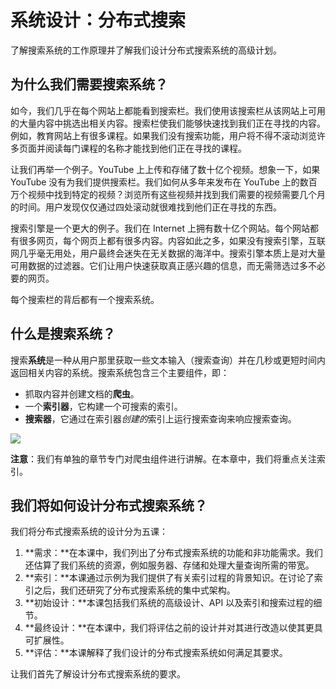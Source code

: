 # 系统设计：分布式搜索

了解搜索系统的工作原理并了解我们设计分布式搜索系统的高级计划。

## 为什么我们需要搜索系统？

如今，我们几乎在每个网站上都能看到搜索栏。我们使用该搜索栏从该网站上可用的大量内容中挑选出相关内容。搜索栏使我们能够快速找到我们正在寻找的内容。例如，教育网站上有很多课程。如果我们没有搜索功能，用户将不得不滚动浏览许多页面并阅读每门课程的名称才能找到他们正在寻找的课程。

让我们再举一个例子。YouTube 上上传和存储了数十亿个视频。想象一下，如果 YouTube 没有为我们提供搜索栏。我们如何从多年来发布在 YouTube 上的数百万个视频中找到特定的视频？浏览所有这些视频并找到我们需要的视频需要几个月的时间。用户发现仅仅通过四处滚动就很难找到他们正在寻找的东西。

搜索引擎是一个更大的例子。我们在 Internet 上拥有数十亿个网站。每个网站都有很多网页，每个网页上都有很多内容。内容如此之多，如果没有搜索引擎，互联网几乎毫无用处，用户最终会迷失在无关数据的海洋中。搜索引擎本质上是对大量可用数据的过滤器。它们让用户快速获取真正感兴趣的信息，而无需筛选过多不必要的网页。

每个搜索栏的背后都有一个搜索系统。

## 什么是搜索系统？

搜索**系统**是一种从用户那里获取一些文本输入（搜索查询）并在几秒或更短时间内返回相关内容的系统。搜索系统包含三个主要组件，即：

- 抓取内容并创建文档的**爬虫**。
- 一个**索引器**，它构建一个可搜索的索引。
- **搜索器**，它通过在索引器*创建的*索引上运行搜索查询来响应搜索查询。

![](https://gitee.com/gaoxiang15125/pictureBed/raw/master/img/1676549049529.png)

**注意**：我们有单独的章节专门对爬虫组件进行讲解。在本章中，我们将重点关注索引。

## 我们将如何设计分布式搜索系统？

我们将分布式搜索系统的设计分为五课：

1. **需求：**在本课中，我们列出了分布式搜索系统的功能和非功能需求。我们还估算了我们系统的资源，例如服务器、存储和处理大量查询所需的带宽。
2. **索引：**本课通过示例为我们提供了有关索引过程的背景知识。在讨论了索引之后，我们还研究了分布式搜索系统的集中式架构。
3. **初始设计：**本课包括我们系统的高级设计、API 以及索引和搜索过程的细节。
4. **最终设计：**在本课中，我们将评估之前的设计并对其进行改造以使其更具可扩展性。
5. **评估：**本课解释了我们设计的分布式搜索系统如何满足其要求。

让我们首先了解设计分布式搜索系统的要求。